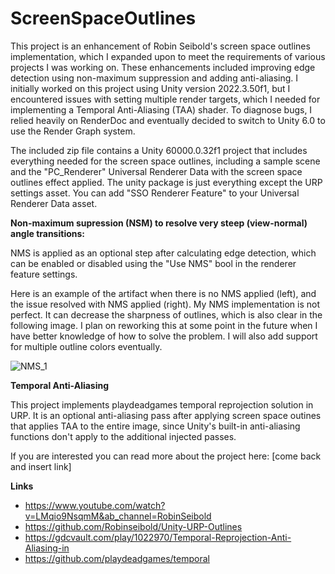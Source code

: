 # ScreenSpaceOutlines
This project is an enhancement of Robin Seibold's screen space outlines implementation, which I expanded upon to meet the requirements of various projects I was working on. These enhancements included improving edge detection using non-maximum suppression and adding anti-aliasing. I initially worked on this project using Unity version 2022.3.50f1, but I encountered issues with setting multiple render targets, which I needed for implementing a Temporal Anti-Aliasing (TAA) shader. To diagnose bugs, I relied heavily on RenderDoc and eventually decided to switch to Unity 6.0 to use the Render Graph system.

The included zip file contains a Unity 60000.0.32f1 project that includes everything needed for the screen space outlines, including a sample scene and the "PC_Renderer" Universal Renderer Data with the screen space outlines effect applied. The unity package is just everything except the URP settings asset. You can add "SSO Renderer Feature" to your Universal Renderer Data asset.

**Non-maximum supression (NSM) to resolve very steep (view-normal) angle transitions:**

NMS is applied as an optional step after calculating edge detection, which can be enabled or disabled using the "Use NMS" bool in the renderer feature settings.

Here is an example of the artifact when there is no NMS applied (left), and the issue resolved with NMS applied (right). My NMS implementation is not perfect. It can decrease the sharpness of outlines, which is also clear in the following image. I plan on reworking this at some point in the future when I have better knowledge of how to solve the problem. I will also add support for multiple outline colors eventually.  

![NMS_1](https://github.com/user-attachments/assets/09fd89b1-6e21-420b-8960-80e9d45cd1cd)

**Temporal Anti-Aliasing** 

This project implements playdeadgames temporal reprojection solution in URP. It is an optional anti-aliasing pass after applying screen space outines that applies TAA to the entire image, since Unity's built-in anti-aliasing functions don't apply to the additional injected passes.

If you are interested you can read more about the project here:
[come back and insert link]


**Links**
- https://www.youtube.com/watch?v=LMqio9NsqmM&ab_channel=RobinSeibold
- https://github.com/Robinseibold/Unity-URP-Outlines
- https://gdcvault.com/play/1022970/Temporal-Reprojection-Anti-Aliasing-in
- https://github.com/playdeadgames/temporal
